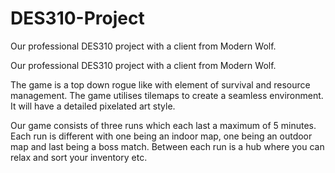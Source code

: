 # DES310-Project
Our professional DES310 project with a client from Modern Wolf.

Our professional DES310 project with a client from Modern Wolf.

The game is a top down rogue like with element of survival and resource management. The game utilises tilemaps to create a seamless environment. It will have a detailed pixelated art style.

Our game consists of three runs which each last a maximum of 5 minutes. Each run is different with one being an indoor map, one being an outdoor map and last being a boss match. Between each run is a hub where you can relax and sort your inventory etc.
